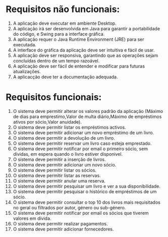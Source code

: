 Requisitos não funcionais:
=========================
1. A aplicação deve executar em ambiente Desktop.
2. A aplicação irá ser desenvolvida em Java para garantir a portabilidade do código, e Swing para a interface gráfica.
3. A aplicação requer o Java Runtime Environment (JRE) para ser executada.
4. A interface do gráfica da aplicação deve ser intuitiva e fácil de usar.
5. A aplicação deve ser responsiva, garantindo que as operações sejam concluídas dentro de um tempo razoável.
6. A aplicação deve ser fácil de entender e modificar para futuras atualizações.
7. A aplicacção deve ter a documentação adequada.

Requisitos funcionais:
======================
1. O sistema deve permitir alterar os valores padrão da aplicação (Máximo de dias para emprestimo,Valor de multa diário,Máximo de empréstimos ativos por sócio,Valor anuidade).
2. O sistema deve permitir listar os empréstimos activos. 
3. O sistema deve permitir adicionar um novo empréstimo de um livro. 
4. O sistema deve permitir a devolução de um livro. 
5. O sistema deve permitir reservar um livro caso esteja emprestado. 
6. O sistema deve permitir notificar por email o primeiro sócio, sem dívidas, em espera quando o livro estiver dísponivel. 
7. O sistema deve permitir a inserção de livros. 
8. O sistema deve permitir adicionar um novo sócio. 
9. O sistema deve permitir listar os sócios. 
10. O sistema deve permitir listar as reservas. 
11. O sistema deve permitir anular uma reserva. 
12. O sistema deve permitir pesquisar um livro e ver a sua disponibilidade. 
13. O sistema deve permitir pesquisar o histórico de empréstimos de um sócio. 
14. O sistema deve permitir consultar o top 10 dos livros mais requisitados no geral ou filtrados por autor, género ou sub-género. 
15. O sistema deve permitir notificar por email os sócios que tiverem valores em dívida. 
16. O sistema deve permitir realizar pagamentos.
17. O sistema deve permitir adicionar fornecedores.



